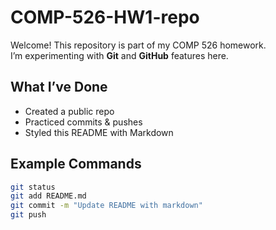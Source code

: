 # COMP-526-HW1-repo

Welcome!  This repository is part of my COMP 526 homework.  
I’m experimenting with **Git** and **GitHub** features here.

## What I’ve Done
- Created a public repo
- Practiced commits & pushes
- Styled this README with Markdown

## Example Commands
```bash
git status
git add README.md
git commit -m "Update README with markdown"
git push

```
